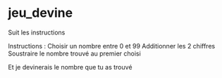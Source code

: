 # jeu_devine

Suit les instructions

Instructions :
Choisir un nombre entre 0 et 99
Additionner les 2 chiffres
Soustraire le nombre trouvé au premier choisi

Et je devinerais le nombre que tu as trouvé
